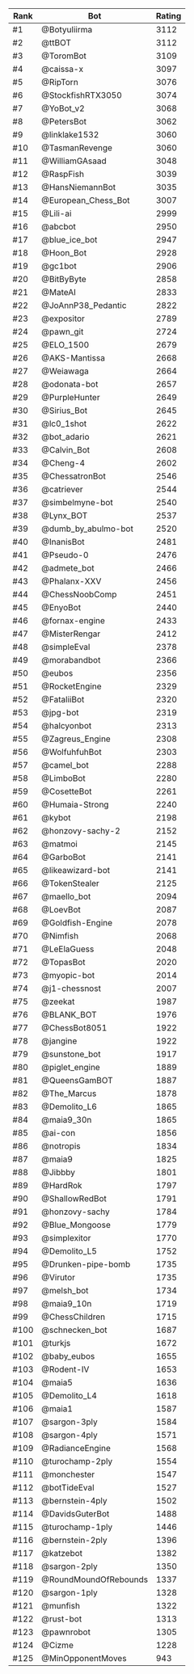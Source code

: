 Rank|Bot|Rating
---|---|---
#1|@Botyuliirma|3112
#2|@ttBOT|3112
#3|@ToromBot|3109
#4|@caissa-x|3097
#5|@RipTorn|3076
#6|@StockfishRTX3050|3074
#7|@YoBot_v2|3068
#8|@PetersBot|3062
#9|@linklake1532|3060
#10|@TasmanRevenge|3060
#11|@WilliamGAsaad|3048
#12|@RaspFish|3039
#13|@HansNiemannBot|3035
#14|@European_Chess_Bot|3007
#15|@Lili-ai|2999
#16|@abcbot|2950
#17|@blue_ice_bot|2947
#18|@Hoon_Bot|2928
#19|@gc1bot|2906
#20|@BitByByte|2858
#21|@MateAI|2833
#22|@JoAnnP38_Pedantic|2822
#23|@expositor|2789
#24|@pawn_git|2724
#25|@ELO_1500|2679
#26|@AKS-Mantissa|2668
#27|@Weiawaga|2664
#28|@odonata-bot|2657
#29|@PurpleHunter|2649
#30|@Sirius_Bot|2645
#31|@lc0_1shot|2622
#32|@bot_adario|2621
#33|@Calvin_Bot|2608
#34|@Cheng-4|2602
#35|@ChessatronBot|2546
#36|@catriever|2544
#37|@simbelmyne-bot|2540
#38|@Lynx_BOT|2537
#39|@dumb_by_abulmo-bot|2520
#40|@InanisBot|2481
#41|@Pseudo-0|2476
#42|@admete_bot|2466
#43|@Phalanx-XXV|2456
#44|@ChessNoobComp|2451
#45|@EnyoBot|2440
#46|@fornax-engine|2433
#47|@MisterRengar|2412
#48|@simpleEval|2378
#49|@morabandbot|2366
#50|@eubos|2356
#51|@RocketEngine|2329
#52|@FataliiBot|2320
#53|@jpg-bot|2319
#54|@halcyonbot|2313
#55|@Zagreus_Engine|2308
#56|@WolfuhfuhBot|2303
#57|@camel_bot|2288
#58|@LimboBot|2280
#59|@CosetteBot|2261
#60|@Humaia-Strong|2240
#61|@kybot|2198
#62|@honzovy-sachy-2|2152
#63|@matmoi|2145
#64|@GarboBot|2141
#65|@likeawizard-bot|2141
#66|@TokenStealer|2125
#67|@maello_bot|2094
#68|@LoevBot|2087
#69|@Goldfish-Engine|2078
#70|@Nimfish|2068
#71|@LeElaGuess|2048
#72|@TopasBot|2020
#73|@myopic-bot|2014
#74|@j1-chessnost|2007
#75|@zeekat|1987
#76|@BLANK_BOT|1976
#77|@ChessBot8051|1922
#78|@jangine|1922
#79|@sunstone_bot|1917
#80|@piglet_engine|1889
#81|@QueensGamBOT|1887
#82|@The_Marcus|1878
#83|@Demolito_L6|1865
#84|@maia9_30n|1865
#85|@ai-con|1856
#86|@notropis|1834
#87|@maia9|1825
#88|@Jibbby|1801
#89|@HardRok|1797
#90|@ShallowRedBot|1791
#91|@honzovy-sachy|1784
#92|@Blue_Mongoose|1779
#93|@simplexitor|1770
#94|@Demolito_L5|1752
#95|@Drunken-pipe-bomb|1735
#96|@Virutor|1735
#97|@melsh_bot|1734
#98|@maia9_10n|1719
#99|@ChessChildren|1715
#100|@schnecken_bot|1687
#101|@turkjs|1672
#102|@baby_eubos|1655
#103|@Rodent-IV|1653
#104|@maia5|1636
#105|@Demolito_L4|1618
#106|@maia1|1587
#107|@sargon-3ply|1584
#108|@sargon-4ply|1571
#109|@RadianceEngine|1568
#110|@turochamp-2ply|1554
#111|@monchester|1547
#112|@botTideEval|1527
#113|@bernstein-4ply|1502
#114|@DavidsGuterBot|1488
#115|@turochamp-1ply|1446
#116|@bernstein-2ply|1396
#117|@katzebot|1382
#118|@sargon-2ply|1350
#119|@RoundMoundOfRebounds|1337
#120|@sargon-1ply|1328
#121|@munfish|1322
#122|@rust-bot|1313
#123|@pawnrobot|1305
#124|@Cizme|1228
#125|@MinOpponentMoves|943
